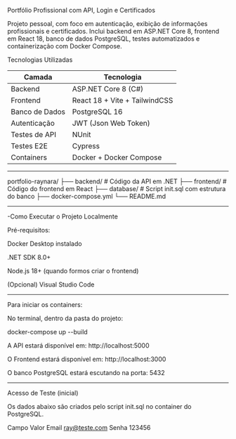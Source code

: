 Portfólio Profissional com API, Login e Certificados

Projeto pessoal, com foco em autenticação, exibição de informações profissionais e certificados. Inclui backend em ASP.NET Core 8, frontend em React 18, banco de dados PostgreSQL, testes automatizados e containerização com Docker Compose.

Tecnologias Utilizadas

| Camada         | Tecnologia                    |
| -------------- | ----------------------------- |
| Backend        | ASP.NET Core 8 (C#)           |
| Frontend       | React 18 + Vite + TailwindCSS |
| Banco de Dados | PostgreSQL 16                 |
| Autenticação   | JWT (Json Web Token)          |
| Testes de API  | NUnit                         |
| Testes E2E     | Cypress                       |
| Containers     | Docker + Docker Compose       |

--------------
portfolio-raynara/
├── backend/         # Código da API em .NET
├── frontend/        # Código do frontend em React
├── database/        # Script init.sql com estrutura do banco
├── docker-compose.yml
└── README.md

--------------
-Como Executar o Projeto Localmente

Pré-requisitos:

Docker Desktop instalado

.NET SDK 8.0+

Node.js 18+ (quando formos criar o frontend)

(Opcional) Visual Studio Code

--------------

Para iniciar os containers:

No terminal, dentro da pasta do projeto:

docker-compose up --build

A API estará disponível em: http://localhost:5000

O Frontend estará disponível em: http://localhost:3000

O banco PostgreSQL estará escutando na porta: 5432

--------------
Acesso de Teste (inicial)

Os dados abaixo são criados pelo script init.sql no container do PostgreSQL.

Campo	Valor
Email	ray@teste.com
Senha	123456